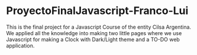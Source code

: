 # ProyectoFinalJavascript-Franco-Lui

This is the final project for a Javascript Course of the entity Cilsa Argentina. We applied all the knowledge into making two little pages
where we use Javascript for making a Clock with Dark/Light theme and a TO-DO web application.

